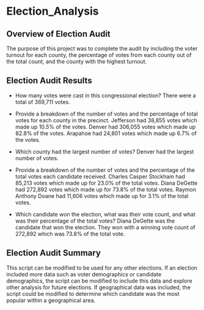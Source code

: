 # Election_Analysis
## Overview of Election Audit
The purpose of this project was to complete the audit by including the voter turnout for each county, the percentage of votes from each county out of the total count, and the county with the highest turnout. 

## Election Audit Results
* How many votes were cast in this congressional election?
There were a total of 369,711 votes. 

* Provide a breakdown of the number of votes and the percentage of total votes for each county in the precinct.
Jefferson had 38,855 votes which made up 10.5% of the votes. 
Denver had 306,055 votes which made up 82.8% of the votes. 
Arapahoe had 24,801 votes which made up 6.7% of the votes. 

* Which county had the largest number of votes?
Denver had the largest number of votes.  

* Provide a breakdown of the number of votes and the percentage of the total votes each candidate received.
Charles Casper Stockham had 85,213 votes which made up for 23.0% of the total votes. 
Diana DeGette had 272,892 votes which made up for 73.8% of the total votes. 
Raymon Anthony Doane had 11,606 votes which made up for 3.1% of the total votes. 

* Which candidate won the election, what was their vote count, and what was their percentage of the total votes?
Diana DeGette was the candidate that won the election. They won with a winning vote count of 272,892 which was 73.8% of the total vote. 

## Election Audit Summary
This script can be modified to be used for any other elections. If an election included more data such as voter demographics or candidate demographics, the script can be modified to include this data and explore other analysis for future elections. If geographical data was included, the script could be modified to determine which candidate was the most popular within a geographical area. 
